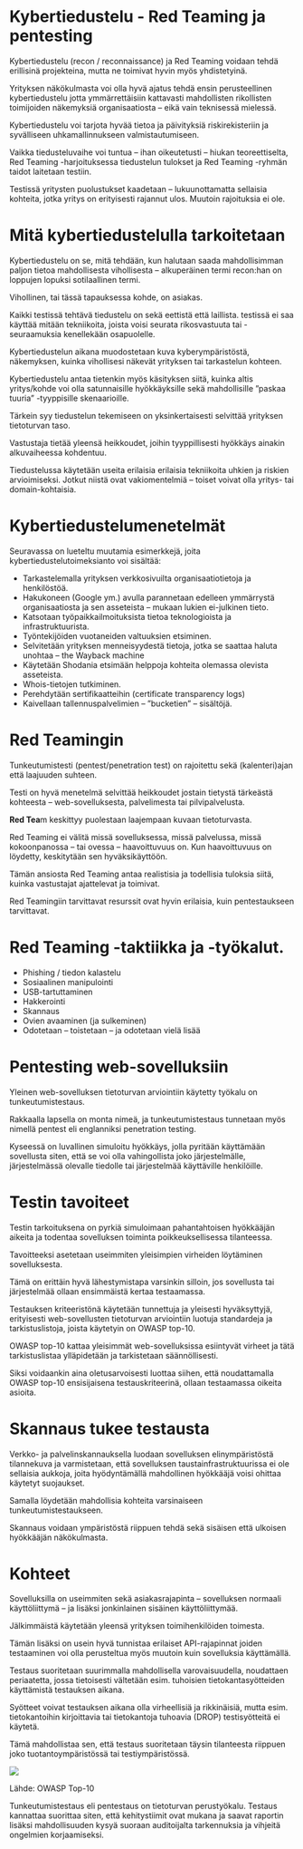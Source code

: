 Kybertiedustelu - Red Teaming ja pentesting
===


Kybertiedustelu (recon / reconnaissance) ja Red Teaming voidaan tehdä erillisinä projekteina, mutta ne toimivat hyvin myös yhdistetyinä. 

Yrityksen näkökulmasta voi olla hyvä ajatus tehdä ensin perusteellinen kybertiedustelu jotta ymmärrettäisiin kattavasti mahdollisten rikollisten toimijoiden näkemyksiä organisaatiosta – eikä vain teknisessä mielessä.

Kybertiedustelu voi tarjota hyvää tietoa ja päivityksiä riskirekisteriin ja syvälliseen uhkamallinnukseen valmistautumiseen.

Vaikka tiedusteluvaihe voi tuntua – ihan oikeutetusti – hiukan teoreettiselta, Red Teaming -harjoituksessa tiedustelun tulokset ja Red Teaming -ryhmän taidot laitetaan testiin. 

Testissä yritysten puolustukset kaadetaan – lukuunottamatta sellaisia kohteita, jotka yritys on erityisesti rajannut ulos. Muutoin rajoituksia ei ole.


# Mitä kybertiedustelulla tarkoitetaan

Kybertiedustelu on se, mitä tehdään, kun halutaan saada mahdollisimman paljon tietoa mahdollisesta vihollisesta – alkuperäinen termi recon:han on loppujen lopuksi sotilaallinen termi. 

Vihollinen, tai tässä tapauksessa kohde, on asiakas.

Kaikki testissä tehtävä tiedustelu on sekä eettistä että laillista. testissä ei saa käyttää mitään tekniikoita, joista voisi seurata rikosvastuuta tai -seuraamuksia kenellekään osapuolelle. 

Kybertiedustelun aikana muodostetaan kuva kyberympäristöstä, näkemyksen, kuinka vihollisesi näkevät yrityksen tai tarkastelun kohteen. 

Kybertiedustelu antaa tietenkin myös käsityksen siitä, kuinka altis yritys/kohde voi olla satunnaisille hyökkäyksille sekä mahdollisille ”paskaa tuuria” -tyyppisille skenaarioille.

Tärkein syy tiedustelun tekemiseen on yksinkertaisesti selvittää yrityksen tietoturvan taso. 

Vastustaja tietää yleensä heikkoudet, joihin tyyppillisesti hyökkäys ainakin alkuvaiheessa kohdentuu. 

Tiedustelussa käytetään useita erilaisia erilaisia tekniikoita uhkien ja riskien arvioimiseksi. Jotkut niistä ovat vakiomentelmiä – toiset voivat olla yritys- tai domain-kohtaisia.


# Kybertiedustelumenetelmät

Seuravassa on lueteltu muutamia esimerkkejä, joita kybertiedustelutoimeksianto voi sisältää:

* Tarkastelemalla yrityksen verkkosivuilta organisaatiotietoja ja henkilöstöä.
* Hakukoneen (Google ym.) avulla parannetaan edelleen ymmärrystä organisaatiosta ja sen asseteista – mukaan lukien ei-julkinen tieto.
* Katsotaan työpaikkailmoituksista tietoa teknologioista ja infrastruktuurista.
* Työntekijöiden vuotaneiden valtuuksien etsiminen.
* Selvitetään yrityksen menneisyydestä tietoja, jotka se saattaa haluta unohtaa – the Wayback machine
* Käytetään Shodania etsimään helppoja kohteita olemassa olevista asseteista.
* Whois-tietojen tutkiminen.
* Perehdytään sertifikaatteihin (certificate transparency logs)
* Kaivellaan tallennuspalvelimien – ”bucketien” – sisältöjä.
 
# Red Teamingin
Tunkeutumistesti (pentest/penetration test) on rajoitettu sekä (kalenteri)ajan että laajuuden suhteen. 

Testi on hyvä menetelmä selvittää heikkoudet jostain tietystä tärkeästä kohteesta – web-sovelluksesta, palvelimesta tai pilvipalvelusta. 

**Red Tea**m keskittyy puolestaan laajempaan kuvaan tietoturvasta. 

Red Teaming ei välitä missä sovelluksessa, missä palvelussa, missä kokoonpanossa – tai ovessa – haavoittuvuus on. Kun haavoittuvuus on löydetty, keskitytään sen hyväksikäyttöön. 

Tämän ansiosta Red Teaming antaa realistisia ja todellisia tuloksia siitä, kuinka vastustajat ajattelevat ja toimivat. 

Red Teamingiin tarvittavat resurssit ovat hyvin erilaisia, kuin pentestaukseen tarvittavat. 



# Red Teaming -taktiikka ja -työkalut.

* Phishing / tiedon kalastelu
* Sosiaalinen manipulointi
* USB-tartuttaminen
* Hakkerointi
* Skannaus
* Ovien avaaminen (ja sulkeminen)
* Odotetaan – toistetaan – ja odotetaan vielä lisää

# Pentesting web-sovelluksiin

Yleinen web-sovelluksen tietoturvan arviointiin käytetty työkalu on tunkeutumistestaus. 

Rakkaalla lapsella on monta nimeä, ja tunkeutumistestaus tunnetaan myös nimellä pentest eli englanniksi penetration testing. 

Kyseessä on luvallinen simuloitu hyökkäys, jolla pyritään käyttämään sovellusta siten, että se voi olla vahingollista joko järjestelmälle, järjestelmässä olevalle tiedolle tai järjestelmää käyttäville henkilöille.

# Testin tavoiteet

Testin tarkoituksena on pyrkiä simuloimaan pahantahtoisen hyökkääjän aikeita ja todentaa sovelluksen toiminta poikkeuksellisessa tilanteessa. 

Tavoitteeksi asetetaan useimmiten yleisimpien virheiden löytäminen sovelluksesta. 

Tämä on erittäin hyvä lähestymistapa varsinkin silloin, jos sovellusta tai järjestelmää ollaan ensimmäistä kertaa testaamassa.

Testauksen kriteeristönä käytetään tunnettuja ja yleisesti hyväksyttyjä, erityisesti web-sovellusten tietoturvan arviointiin luotuja standardeja ja tarkistuslistoja, joista käytetyin on OWASP top-10. 

OWASP top-10 kattaa yleisimmät web-sovelluksissa esiintyvät virheet ja tätä tarkistuslistaa ylläpidetään ja tarkistetaan säännöllisesti. 

Siksi voidaankin aina oletusarvoisesti luottaa siihen, että noudattamalla OWASP top-10 ensisijaisena testauskriteerinä, ollaan testaamassa oikeita asioita.


# Skannaus tukee testausta

Verkko- ja palvelinskannauksella luodaan sovelluksen elinympäristöstä tilannekuva ja varmistetaan, että sovelluksen taustainfrastruktuurissa ei ole sellaisia aukkoja, joita hyödyntämällä mahdollinen hyökkääjä voisi ohittaa käytetyt suojaukset. 

Samalla löydetään mahdollisia kohteita varsinaiseen tunkeutumistestaukseen. 

Skannaus voidaan ympäristöstä riippuen tehdä sekä sisäisen että ulkoisen hyökkääjän näkökulmasta.

# Kohteet

Sovelluksilla on useimmiten sekä asiakasrajapinta – sovelluksen normaali käyttöliittymä – ja lisäksi jonkinlainen sisäinen käyttöliittymää. 

Jälkimmäistä käytetään yleensä yrityksen toimihenkilöiden toimesta. 

Tämän lisäksi on usein hyvä tunnistaa erilaiset API-rajapinnat joiden testaaminen voi olla perusteltua myös muutoin kuin sovelluksia käyttämällä.

Testaus suoritetaan suurimmalla mahdollisella varovaisuudella, noudattaen periaatetta, jossa tietoisesti vältetään esim. tuhoisien tietokantasyötteiden käyttämistä testauksen aikana. 

Syötteet voivat testauksen aikana olla virheellisiä ja rikkinäisiä, mutta esim. tietokantoihin kirjoittavia tai tietokantoja tuhoavia (DROP) testisyötteitä ei käytetä. 

Tämä mahdollistaa sen, että testaus suoritetaan täysin tilanteesta riippuen joko tuotantoympäristössä tai testiympäristössä.

![](https://gitlab.dclabra.fi/wiki/uploads/upload_2fc847068162fddd49862fac55402346.png)

Lähde: OWASP Top-10

Tunkeutumistestaus eli pentestaus on tietoturvan perustyökalu. Testaus kannattaa suorittaa siten, että kehitystiimit ovat mukana ja saavat raportin lisäksi mahdollisuuden kysyä suoraan auditoijalta tarkennuksia ja vihjeitä ongelmien korjaamiseksi.